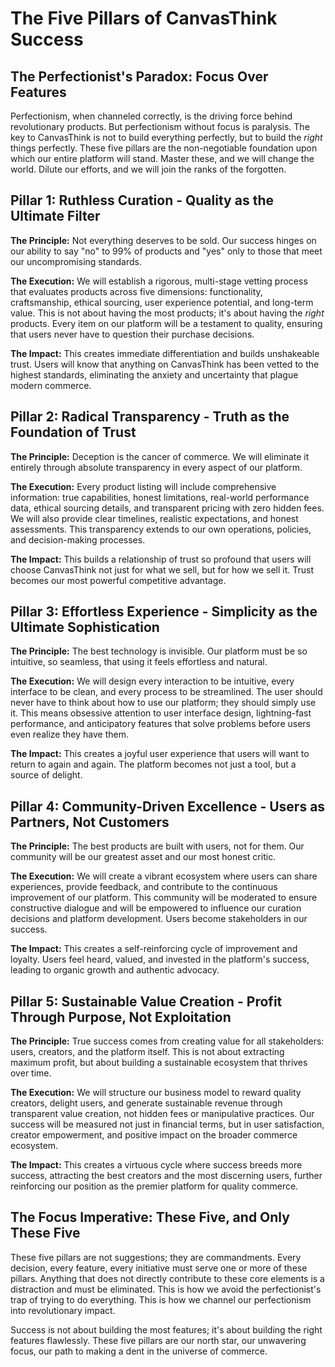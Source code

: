 # The Five Pillars of CanvasThink Success

## The Perfectionist's Paradox: Focus Over Features

Perfectionism, when channeled correctly, is the driving force behind revolutionary products. But perfectionism without focus is paralysis. The key to CanvasThink is not to build everything perfectly, but to build the *right* things perfectly. These five pillars are the non-negotiable foundation upon which our entire platform will stand. Master these, and we will change the world. Dilute our efforts, and we will join the ranks of the forgotten.

## Pillar 1: Ruthless Curation - Quality as the Ultimate Filter

**The Principle:** Not everything deserves to be sold. Our success hinges on our ability to say "no" to 99% of products and "yes" only to those that meet our uncompromising standards.

**The Execution:** We will establish a rigorous, multi-stage vetting process that evaluates products across five dimensions: functionality, craftsmanship, ethical sourcing, user experience potential, and long-term value. This is not about having the most products; it's about having the *right* products. Every item on our platform will be a testament to quality, ensuring that users never have to question their purchase decisions.

**The Impact:** This creates immediate differentiation and builds unshakeable trust. Users will know that anything on CanvasThink has been vetted to the highest standards, eliminating the anxiety and uncertainty that plague modern commerce.

## Pillar 2: Radical Transparency - Truth as the Foundation of Trust

**The Principle:** Deception is the cancer of commerce. We will eliminate it entirely through absolute transparency in every aspect of our platform.

**The Execution:** Every product listing will include comprehensive information: true capabilities, honest limitations, real-world performance data, ethical sourcing details, and transparent pricing with zero hidden fees. We will also provide clear timelines, realistic expectations, and honest assessments. This transparency extends to our own operations, policies, and decision-making processes.

**The Impact:** This builds a relationship of trust so profound that users will choose CanvasThink not just for what we sell, but for how we sell it. Trust becomes our most powerful competitive advantage.

## Pillar 3: Effortless Experience - Simplicity as the Ultimate Sophistication

**The Principle:** The best technology is invisible. Our platform must be so intuitive, so seamless, that using it feels effortless and natural.

**The Execution:** We will design every interaction to be intuitive, every interface to be clean, and every process to be streamlined. The user should never have to think about how to use our platform; they should simply use it. This means obsessive attention to user interface design, lightning-fast performance, and anticipatory features that solve problems before users even realize they have them.

**The Impact:** This creates a joyful user experience that users will want to return to again and again. The platform becomes not just a tool, but a source of delight.

## Pillar 4: Community-Driven Excellence - Users as Partners, Not Customers

**The Principle:** The best products are built with users, not for them. Our community will be our greatest asset and our most honest critic.

**The Execution:** We will create a vibrant ecosystem where users can share experiences, provide feedback, and contribute to the continuous improvement of our platform. This community will be moderated to ensure constructive dialogue and will be empowered to influence our curation decisions and platform development. Users become stakeholders in our success.

**The Impact:** This creates a self-reinforcing cycle of improvement and loyalty. Users feel heard, valued, and invested in the platform's success, leading to organic growth and authentic advocacy.

## Pillar 5: Sustainable Value Creation - Profit Through Purpose, Not Exploitation

**The Principle:** True success comes from creating value for all stakeholders: users, creators, and the platform itself. This is not about extracting maximum profit, but about building a sustainable ecosystem that thrives over time.

**The Execution:** We will structure our business model to reward quality creators, delight users, and generate sustainable revenue through transparent value creation, not hidden fees or manipulative practices. Our success will be measured not just in financial terms, but in user satisfaction, creator empowerment, and positive impact on the broader commerce ecosystem.

**The Impact:** This creates a virtuous cycle where success breeds more success, attracting the best creators and the most discerning users, further reinforcing our position as the premier platform for quality commerce.

## The Focus Imperative: These Five, and Only These Five

These five pillars are not suggestions; they are commandments. Every decision, every feature, every initiative must serve one or more of these pillars. Anything that does not directly contribute to these core elements is a distraction and must be eliminated. This is how we avoid the perfectionist's trap of trying to do everything. This is how we channel our perfectionism into revolutionary impact.

Success is not about building the most features; it's about building the right features flawlessly. These five pillars are our north star, our unwavering focus, our path to making a dent in the universe of commerce.
